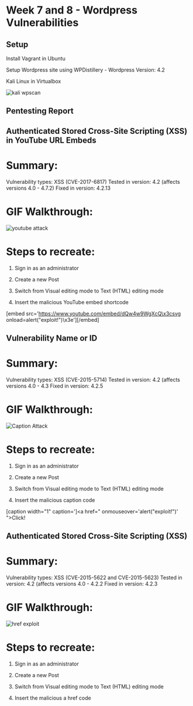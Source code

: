 # Week 7 and 8 - Wordpress Vulnerabilities

## Setup

Install Vagrant in Ubuntu

Setup Wordpress site using WPDistillery - Wordpress Version: 4.2

Kali Linux in Virtualbox

![kali wpscan](https://github.com/shruti2395/cyber_security_course/raw/master/week_7_and_8/kali_wpscan.gif "Running wpscan in Kali Linux")

## Pentesting Report

## Authenticated Stored Cross-Site Scripting (XSS) in YouTube URL Embeds
 
# Summary:

Vulnerability types: XSS (CVE-2017-6817)
Tested in version: 4.2 (affects versions 4.0 - 4.7.2)
Fixed in version: 4.2.13

 # GIF Walkthrough:
 ![youtube attack](https://github.com/shruti2395/cyber_security_course/raw/master/week_7_and_8/Youtube%20attack.gif "Authenticated Stored Cross-Site Scripting (XSS) in YouTube URL Embeds")
 
 # Steps to recreate:

1. Sign in as an administrator

2. Create a new Post

3. Switch from Visual editing mode to Text (HTML) editing mode

4. Insert the malicious YouTube embed shortcode

[embed src='https://www.youtube.com/embed/dQw4w9WgXcQ\x3csvg onload=alert("exploit!")\x3e'][/embed]

## Vulnerability Name or ID

# Summary:

Vulnerability types: XSS (CVE-2015-5714)
Tested in version: 4.2 (affects versions 4.0 - 4.3
Fixed in version: 4.2.5

# GIF Walkthrough:
![Caption Attack](https://github.com/shruti2395/cyber_security_course/raw/master/week_7_and_8/Caption%20attack.gif "Vulnerability Name or ID")
 

# Steps to recreate:

1. Sign in as an administrator

2. Create a new Post

3. Switch from Visual editing mode to Text (HTML) editing mode

4. Insert the malicious caption code

[caption width="1" caption='<a href="' ">]</a><a href=" onmouseover='alert("exploit!")' ">Click!</a>

## Authenticated Stored Cross-Site Scripting (XSS)
 
# Summary:

Vulnerability types: XSS (CVE-2015-5622 and CVE-2015-5623)
Tested in version: 4.2 (affects versions 4.0 - 4.2.2
Fixed in version: 4.2.3

# GIF Walkthrough:
![href exploit](https://github.com/shruti2395/cyber_security_course/raw/master/week_7_and_8/href%20attack.gif "Authenticated Stored Cross-Site Scripting (XSS)")

# Steps to recreate:

1. Sign in as an administrator

2. Create a new Post

3. Switch from Visual editing mode to Text (HTML) editing mode

4. Insert the malicious a href code


